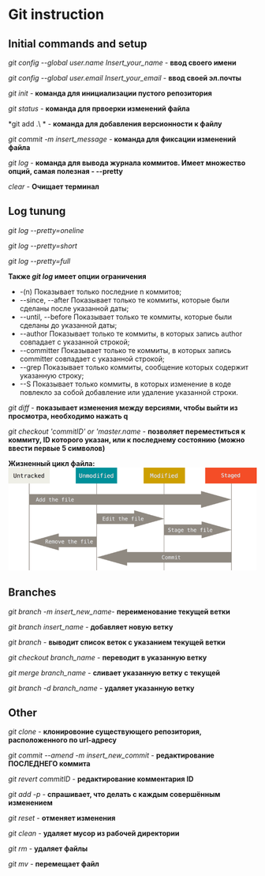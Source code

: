 # Git instruction

## Initial commands and setup

*git config --global user.name Insert_your_name* - **ввод своего имени**

*git config --global user.email Insert_your_email* - **ввод своей эл.почты**

*git init* - **команда для инициализации пустого репозитория**

*git status* - **команда для првоерки изменений файла**

*git add .\ * - **команда для добавления версионности к файлу**

*git commit -m insert_message* - **команда для фиксации изменений файла**

*git log* - **команда для вывода журнала коммитов. Имеет множество опций, самая полезная - --pretty**

*clear* - **Очищает терминал**

## Log tunung

*git log --pretty=oneline* 

*git log --pretty=short*

*git log --pretty=full*

**Также *git log* имеет опции ограничения**

* -(n) Показывает только последние n коммитов;
* --since, --after Показывает только те коммиты, которые были сделаны после указанной даты;
* --until, --before Показывает только те коммиты, которые были сделаны до указанной даты;
* --author Показывает только те коммиты, в которых запись author совпадает с указанной строкой;
* --committer Показывает только те коммиты, в которых запись committer совпадает с указанной строкой;
* --grep Показывает только коммиты, сообщение которых содержит указанную строку;
* --S Показывает только коммиты, в которых изменение в коде повлекло за собой добавление или удаление указанной строки.

*git diff* - **показывает изменения между версиями, чтобы выйти из просмотра, необходимо нажать q**

*git checkout 'commitID' or 'master.name* - **позволяет переместиться к коммиту, ID которого указан, или к последнему состоянию (можно ввести первые 5 символов)**

**Жизненный цикл файла:**
![](lifecycle.png)

## Branches

*git branch -m insert_new_name*- **переименование текущей ветки**

*git branch insert_name* - **добавляет новую ветку**

*git branch* - **выводит список веток с указанием текущей ветки**

*git checkout branch_name* - **переводит в указанную ветку**

*git merge branch_name* - **сливает указанную ветку с текущей**

*git branch -d branch_name* - **удаляет указанную ветку**

## Other

*git clone <url>* - **клонировоние существующего репозитория, расположенного по url-адресу**

*git commit --amend -m insert_new_commit* - **редактирование ПОСЛЕДНЕГО коммита**

*git revert commitID* - **редактирование комментария ID**

*git add -p* - **спрашивает, что делать с каждым совершённым изменением**

*git reset* - **отменяет изменения**

*git clean* - **удаляет мусор из рабочей директории**

*git rm* - **удаляет файлы**

*git mv* - **перемещает файл**
